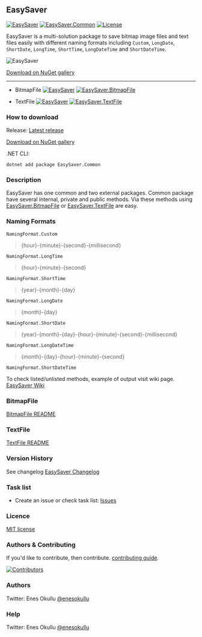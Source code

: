 ## EasySaver
[![EasySaver](https://img.shields.io/nuget/v/EasySaver.Common.svg)](https://www.nuget.org/packages/EasySaver.Common/) [![EasySaver.Common](https://img.shields.io/nuget/dt/EasySaver.Common.svg)](https://www.nuget.org/packages/EasySaver.Common/) [![License](https://img.shields.io/github/license/meokullu/EasySaver.svg)](https://github.com/meokullu/EasySaver/blob/master/LICENSE)

EasySaver is a multi-solution package to save bitmap image files and text files easily with different naming formats including `Custom`, `LongDate`, `ShortDate`, `LongTime`, `ShortTime`, `LongDateTime` and `ShortDateTime`.

![EasySaver](https://github.com/meokullu/EasySaver/assets/4971757/8e11e803-36ce-4dfc-a04d-b1251caefd00)

[Download on NuGet gallery](https://www.nuget.org/packages/EasySaver/)

***
* BitmapFile
[![EasySaver](https://img.shields.io/nuget/v/EasySaver.BitmapFile.svg)](https://www.nuget.org/packages/EasySaver.BitmapFile/) [![EasySaver.BitmapFile](https://img.shields.io/nuget/dt/EasySaver.BitmapFile.svg)](https://www.nuget.org/packages/EasySaver.BitmapFile/)

* TextFile
[![EasySaver](https://img.shields.io/nuget/v/EasySaver.TextFile.svg)](https://www.nuget.org/packages/EasySaver.TextFile/) [![EasySaver.TextFile](https://img.shields.io/nuget/dt/EasySaver.TextFile.svg)](https://www.nuget.org/packages/EasySaver.TextFile/)

### How to download
Release: [Latest release](https://github.com/meokullu/EasySaver/releases/latest)

[Download on NuGet gallery](https://www.nuget.org/packages/EasySaver.Common/)

.NET CLI:
```
dotnet add package EasySaver.Common
```

### Description
EasySaver has one common and two external packages. Common package have several internal, private and public methods. Via these methods using [EasySaver.BitmapFile](https://github.com/meokullu/EasySaver/tree/master/EasySaver.BitmapFile) or [EasySaver.TextFile](https://github.com/meokullu/EasySaver/tree/master/EasySaver.TextFile) are easy.

### Naming Formats

```
NamingFormat.Custom
```

> {hour}-{minute}-{second}-{millisecond}
```
NamingFormat.LongTime
```

> {hour}-{minute}-{second}
```
NamingFormat.ShortTime
```

> {year}-{month}-{day}
```
NamingFormat.LongDate
```

> {month}-{day}
```
NamingFormat.ShortDate
```

> {year}-{month}-{day}-{hour}-{minute}-{second}-{millisecond}
```
NamingFormat.LongDateTime
```

> {month}-{day}-{hour}-{minute}-{second}
```
NamingFormat.ShortDateTime
```

To check listed/unlisted methods, example of output visit wiki page. [EasySaver Wiki](https://github.com/meokullu/EasySaver/wiki)

### BitmapFile
[BitmapFile README](https://github.com/meokullu/EasySaver/tree/master/EasySaver.BitmapFile/README.md)

### TextFile
[TextFile README](https://github.com/meokullu/EasySaver/tree/master/EasySaver.TextFile/README.md)

### Version History
See changelog [EasySaver Changelog](https://github.com/meokullu/EasySaver/blob/master/CHANGELOG.md)

### Task list
* Create an issue or check task list: [Issues](https://github.com/meokullu/EasySaver/issues)

### Licence
[MIT license](https://github.com/meokullu/EasySaver/blob/master/LICENSE)

### Authors & Contributing

If you'd like to contribute, then contribute. [contributing guide](https://github.com/meokullu/EasySaver/blob/master/CONTRIBUTING.md).

[![Contributors](https://contrib.rocks/image?repo=meokullu/EasySaver)](https://github.com/meokullu/EasySaver/graphs/contributors)

### Authors
Twitter: Enes Okullu [@enesokullu](https://twitter.com/EnesOkullu)

### Help
Twitter: Enes Okullu [@enesokullu](https://twitter.com/EnesOkullu)
